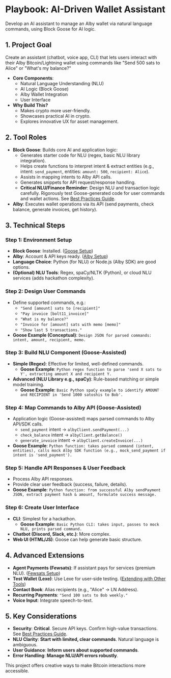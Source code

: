 # Playbook: AI-Driven Wallet Assistant

Develop an AI assistant to manage an Alby wallet via natural language commands, using Block Goose for AI logic.

## 1. Project Goal

Create an assistant (chatbot, voice app, CLI) that lets users interact with their Alby Bitcoin/Lightning wallet using commands like "Send 500 sats to Alice" or "What's my balance?"

*   **Core Components**:
    *   Natural Language Understanding (NLU)
    *   AI Logic (Block Goose)
    *   Alby Wallet Integration
    *   User Interface
*   **Why Build This?**
    *   Makes crypto more user-friendly.
    *   Showcases practical AI in crypto.
    *   Explores innovative UX for asset management.

## 2. Tool Roles

*   **Block Goose**: Builds core AI and application logic:
    *   Generates starter code for NLU (regex, basic NLU library integration).
    *   Helps create functions to interpret intent & extract entities (e.g., intent: `send_payment`, entities: `amount: 500`, `recipient: Alice`).
    *   Assists in mapping intents to Alby API calls.
    *   Generates snippets for API request/response handling.
    *   **Critical NLU/Finance Reminder**: Design NLU and transaction logic carefully. Rigorously test Goose-generated code for user commands and wallet actions. See [Best Practices Guide](../COMMON/Best-Practices.md).
*   **Alby**: Executes wallet operations via its API (send payments, check balance, generate invoices, get history).

## 3. Technical Steps

### Step 1: Environment Setup

*   **Block Goose**: Installed. ([Goose Setup](../COMMON/Setup-Guides/Goose-Setup.md))
*   **Alby**: Account & API keys ready. ([Alby Setup](../COMMON/Setup-Guides/Alby-Setup.md))
*   **Language Choice**: Python (for NLU) or Node.js (Alby SDK) are good options.
*   **(Optional) NLU Tools**: Regex, spaCy/NLTK (Python), or cloud NLU services (adds hackathon complexity).

### Step 2: Design User Commands

*   Define supported commands, e.g.:
    *   `"Send [amount] sats to [recipient]"`
    *   `"Pay invoice [bolt11_invoice]"`
    *   `"What is my balance?"`
    *   `"Invoice for [amount] sats with memo [memo]"`
    *   `"Show last 5 transactions."`
*   **Goose Example (Conceptual)**: `Design JSON for parsed commands: intent, amount, recipient, memo.`

### Step 3: Build NLU Component (Goose-Assisted)

*   **Simple (Regex)**: Effective for limited, well-defined commands.
    *   **Goose Example**: `Python regex function to parse 'send X sats to Y', extracting amount X and recipient Y.`
*   **Advanced (NLU Library e.g., spaCy)**: Rule-based matching or simple model training.
    *   **Goose Example**: `Basic Python spaCy example to identify AMOUNT and RECIPIENT in 'Send 1000 satoshis to Bob'.`

### Step 4: Map Commands to Alby API (Goose-Assisted)

*   Application logic (Goose-assisted) maps parsed commands to Alby API/SDK calls.
    *   `send_payment` intent -> `albyClient.sendPayment(...)`
    *   `check_balance` intent -> `albyClient.getBalance()`
    *   `generate_invoice` intent -> `albyClient.createInvoice(...)`
*   **Goose Example**: `Python function: takes parsed command (intent, entities), calls mock Alby SDK function (e.g., mock_send_payment if intent is 'send_payment').`

### Step 5: Handle API Responses & User Feedback

*   Process Alby API responses.
*   Provide clear user feedback (success, failure, details).
*   **Goose Example**: `Python function: from successful Alby sendPayment JSON, extract payment hash & amount, formulate success message.`

### Step 6: Create User Interface

*   **CLI**: Simplest for a hackathon.
    *   **Goose Example**: `Basic Python CLI: takes input, passes to mock NLU, prints parsed command.`
*   **Chatbot (Discord, Slack, etc.)**: More complex.
*   **Web UI (HTML/JS)**: Goose can help generate basic structure.

## 4. Advanced Extensions

*   **Agent Payments (Fewsats)**: If assistant pays for services (premium NLU). ([Fewsats Setup](../COMMON/Setup-Guides/Fewsats-Setup.md))
*   **Test Wallet (Lexe)**: Use Lexe for user-side testing. ([Extending with Other Tools](../COMMON/Extending-with-Other-Tools.md))
*   **Contact Book**: Alias recipients (e.g., "Alice" -> LN Address).
*   **Recurring Payments**: `"Send 100 sats to Bob weekly."`
*   **Voice Input**: Integrate speech-to-text.

## 5. Key Considerations

*   **Security**: **Critical**. Secure API keys. Confirm high-value transactions. See [Best Practices Guide](../COMMON/Best-Practices.md).
*   **NLU Clarity**: **Start with limited, clear commands**. Natural language is ambiguous.
*   **User Guidance**: **Inform users about supported commands**.
*   **Error Handling**: **Manage NLU/API errors robustly**.

This project offers creative ways to make Bitcoin interactions more accessible.
